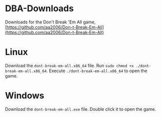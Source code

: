 # DBA-Downloads
Downloads for the Don't Break 'Em All game, [https://github.com/aa2006/Don-t-Break-Em-All](https://github.com/aa2006/Don-t-Break-Em-All)

# Linux
Download the `dont-break-em-all.x86_64` file. Run `sudo chmod +x ./dont-break-em-all.x86_64`. Execute `./dont-break-em-all.x86_64` to open the game.

# Windows
Download the `dont-break-em-all.exe` file. Double click it to open the game.
